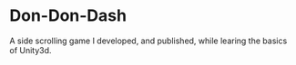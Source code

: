 # Don-Don-Dash
A side scrolling game I developed, and published, while learing the basics of Unity3d.
